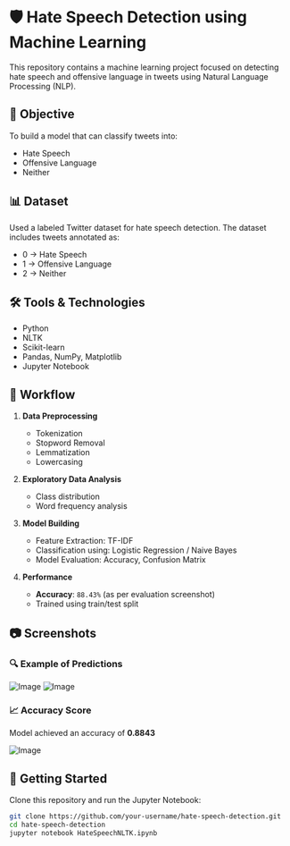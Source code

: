# 🛡️ Hate Speech Detection using Machine Learning

This repository contains a machine learning project focused on detecting hate speech and offensive language in tweets using Natural Language Processing (NLP).

## 🧠 Objective

To build a model that can classify tweets into:
- Hate Speech
- Offensive Language
- Neither

## 📊 Dataset

Used a labeled Twitter dataset for hate speech detection. The dataset includes tweets annotated as:
- 0 → Hate Speech
- 1 → Offensive Language
- 2 → Neither

## 🛠️ Tools & Technologies

- Python
- NLTK
- Scikit-learn
- Pandas, NumPy, Matplotlib
- Jupyter Notebook

## 🔎 Workflow

1. **Data Preprocessing**
   - Tokenization
   - Stopword Removal
   - Lemmatization
   - Lowercasing

2. **Exploratory Data Analysis**
   - Class distribution
   - Word frequency analysis

3. **Model Building**
   - Feature Extraction: TF-IDF
   - Classification using: Logistic Regression / Naive Bayes
   - Model Evaluation: Accuracy, Confusion Matrix

4. **Performance**
   - **Accuracy**: `88.43%` (as per evaluation screenshot)
   - Trained using train/test split

## 📷 Screenshots

### 🔍 Example of Predictions

![Image](https://github.com/user-attachments/assets/21dce061-e8d7-4f80-9f9b-5eb37d61f093)
![Image](https://github.com/user-attachments/assets/8047f87b-38c5-4303-8a1a-afc2b6d6ba79)

### 📈 Accuracy Score
Model achieved an accuracy of **0.8843**

![Image](https://github.com/user-attachments/assets/0414182b-f4f9-4eb2-a3a3-ebb93758736b)

## 🚀 Getting Started

Clone this repository and run the Jupyter Notebook:

```bash
git clone https://github.com/your-username/hate-speech-detection.git
cd hate-speech-detection
jupyter notebook HateSpeechNLTK.ipynb
